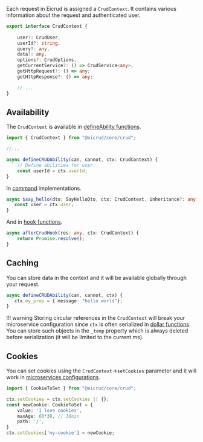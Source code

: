 Each request in Eicrud is assigned a `CrudContext`. It contains various information about the request and authenticated user.

```typescript
export interface CrudContext {
    
    user?: CrudUser, 
    userId?: string,
    query?: any, 
    data?: any,
    options?: CrudOptions,
    getCurrentService?: () => CrudService<any>;
    getHttpRequest?: () => any;
    getHttpResponse?: () => any;

    // ...
}
```
## Availability

The `CrudContext` is available in [defineAbility functions](./security/definition.md).

```typescript
import { CrudContext } from "@eicrud/core/crud";

//...

async defineCRUDAbility(can, cannot, ctx: CrudContext) {
    // Define abilities for user
    const userId = ctx.userId;
}
```

In [command](./services/commands.md) implementations.
```typescript
async $say_hello(dto: SayHelloDto, ctx: CrudContext, inheritance?: any) {
   const user = ctx.user;
}
```
And in [hook functions](./configuration/service.md).
```typescript
async afterCrudHook(res: any, ctx: CrudContext) {
    return Promise.resolve();
}
```
## Caching
You can store data in the context and it will be available globally through your request. 
```typescript
async defineCRUDAbility(can, cannot, ctx) {
   ctx.my_prop = { message: "hello world"};
}
```
!!! warning
    Storing circular references in the `CrudContext` will break your microservice configuration since `ctx` is often serialized in [dollar functions](./microservices/dollar-functions.md). You can store such objects in the `_temp` property which is always deleted before serialization (it will be limited to the current ms).

## Cookies

You can set cookies using the `CrudContext`->`setCookies` parameter and it will work in [microservices configurations](./microservices/configuration.md).

```typescript
import { CookieToSet } from "@eicrud/core/crud";
```
```typescript
ctx.setCookies = ctx.setCookies || {};
const newCookie: CookieToSet = {
    value: 'I love cookies',
    maxAge: 60*30, // 30min
    path: '/',
}
ctx.setCookies['my-cookie'] = newCookie;
```